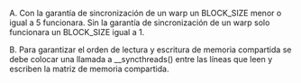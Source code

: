 A.
Con la garantía de sincronización de un warp un BLOCK_SIZE menor o igual a 5 funcionara.
Sin la garantía de sincronización de un warp solo funcionara un BLOCK_SIZE igual a 1.

B.
Para garantizar el orden de lectura y escritura de memoria compartida se debe colocar una
llamada a __syncthreads() entre las líneas que leen y escriben la matriz de memoria compartida.
